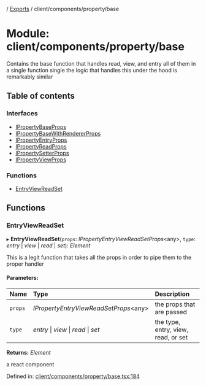 [](../README.md) / [Exports](../modules.md) / client/components/property/base

# Module: client/components/property/base

Contains the base function that handles read, view, and entry all of them
in a single function single the logic that handles this under the hood is remarkably similar

## Table of contents

### Interfaces

- [IPropertyBaseProps](../interfaces/client_components_property_base.ipropertybaseprops.md)
- [IPropertyBaseWithRendererProps](../interfaces/client_components_property_base.ipropertybasewithrendererprops.md)
- [IPropertyEntryProps](../interfaces/client_components_property_base.ipropertyentryprops.md)
- [IPropertyReadProps](../interfaces/client_components_property_base.ipropertyreadprops.md)
- [IPropertySetterProps](../interfaces/client_components_property_base.ipropertysetterprops.md)
- [IPropertyViewProps](../interfaces/client_components_property_base.ipropertyviewprops.md)

### Functions

- [EntryViewReadSet](client_components_property_base.md#entryviewreadset)

## Functions

### EntryViewReadSet

▸ **EntryViewReadSet**(`props`: *IPropertyEntryViewReadSetProps*<any\>, `type`: *entry* \| *view* \| *read* \| *set*): *Element*

This is a legit function that takes all the props in order to pipe them
to the proper handler

#### Parameters:

Name | Type | Description |
:------ | :------ | :------ |
`props` | *IPropertyEntryViewReadSetProps*<any\> | the props that are passed   |
`type` | *entry* \| *view* \| *read* \| *set* | the type, entry, view, read, or set   |

**Returns:** *Element*

a react component

Defined in: [client/components/property/base.tsx:184](https://github.com/onzag/itemize/blob/0e9b128c/client/components/property/base.tsx#L184)
